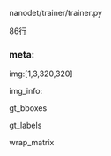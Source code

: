 nanodet/trainer/trainer.py

86行

### meta:

img:[1,3,320,320]

img_info:

gt_bboxes

gt_labels

wrap_matrix

